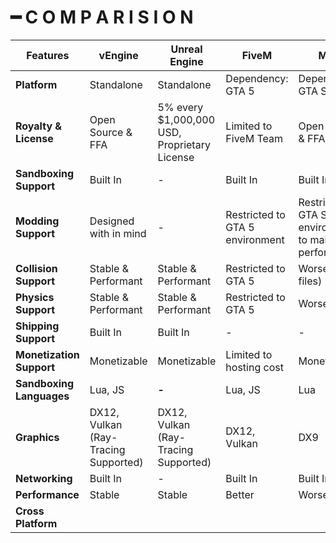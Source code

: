 # ━ C O M P A R I S I O N

| Features                 | vEngine                              | Unreal Engine                                | FiveM                           | MTA                                                      |
| ------------------------ | ------------------------------------ | -------------------------------------------- | ------------------------------- | -------------------------------------------------------- |
| **Platform**             | Standalone                           | Standalone                                   | Dependency: GTA 5               | Dependency: GTA SA                                       |
| **Royalty & License**    | Open Source & FFA                    | 5% every $1,000,000 USD, Proprietary License | Limited to FiveM Team           | Open Source & FFA                                        |
| **Sandboxing Support**   | Built In                             | -                                            | Built In                        | Built In                                                 |
| **Modding Support**      | Designed with in mind                | -                                            | Restricted to GTA 5 environment | Restricted to GTA SA environment to maintain performance |
| **Collision Support**    | Stable & Performant                  | Stable & Performant                          | Restricted to GTA 5             | Worse (.col files)                                       |
| **Physics Support**      | Stable & Performant                  | Stable & Performant                          | Restricted to GTA 5             | Worse                                                    |
| **Shipping Support**     | Built In                             | Built In                                     | -                               | -                                                        |
| **Monetization Support** | Monetizable                          | Monetizable                                  | Limited to hosting cost         | Monetizable                                              |
| **Sandboxing Languages** | Lua, JS                              | **-**                                        | Lua, JS                         | Lua                                                      |
| **Graphics**             | DX12, Vulkan (Ray-Tracing Supported) | DX12, Vulkan (Ray-Tracing Supported)         | DX12, Vulkan                    | DX9                                                      |
| **Networking**           | Built In                             | -                                            | Built In                        | Built In                                                 |
| **Performance**          | Stable                               | Stable                                       | Better                          | Worse                                                    |
| **Cross Platform**       |                                      |                                              |                                 |                                                          |
